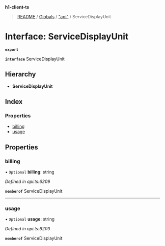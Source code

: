 **h1-client-ts**

> [README](../README.md) / [Globals](../globals.md) / ["api"](../modules/_api_.md) / ServiceDisplayUnit

# Interface: ServiceDisplayUnit

**`export`** 

**`interface`** ServiceDisplayUnit

## Hierarchy

* **ServiceDisplayUnit**

## Index

### Properties

* [billing](_api_.servicedisplayunit.md#billing)
* [usage](_api_.servicedisplayunit.md#usage)

## Properties

### billing

• `Optional` **billing**: string

*Defined in api.ts:6209*

**`memberof`** ServiceDisplayUnit

___

### usage

• `Optional` **usage**: string

*Defined in api.ts:6203*

**`memberof`** ServiceDisplayUnit
